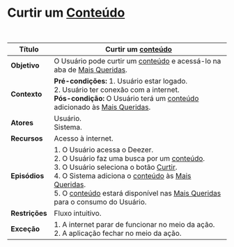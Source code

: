 # Curtir um [Conteúdo](/modelagem/lexico#conteudo)
<br />

|Título|Curtir um [conteúdo](/modelagem/lexico#conteudo)|
|----------|------------- |
|**Objetivo**|O Usuário pode curtir um [conteúdo](/modelagem/lexico#conteudo) e acessá-lo na aba de [Mais Queridas](/modelagem/lexico#mais-queridas).|
|**Contexto**|**Pré-condições:** 1. Usuário estar logado.<br>2. Usuário ter conexão com a internet. <br/>**Pós-condição:** O Usuário terá um [conteúdo](/modelagem/lexico#conteudo) adicionado às [Mais Queridas](/modelagem/lexico#mais-queridas).|
|**Atores**|Usuário.<br>Sistema.|
|**Recursos**|Acesso à internet.|
|**Episódios**|1. O Usuário acessa o Deezer.<br />2. O Usuário faz uma busca por um [conteúdo](/modelagem/lexico#conteudo).<br />3. O Usuário seleciona o botão [Curtir](/modelagem/lexico#curtir).<br />4. O Sistema adiciona o [conteúdo](/modelagem/lexico#conteudo) às [Mais Queridas](/modelagem/lexico#mais-queridas).<br />5. O [conteúdo](/modelagem/lexico#conteudo) estará disponível nas [Mais Queridas](/modelagem/lexico#mais-queridas) para o consumo do Usuário.|
|**Restrições**|Fluxo intuitivo.|
|**Exceção**|1. A internet parar de funcionar no meio da ação.<br /> 2. A aplicação fechar no meio da ação.|

